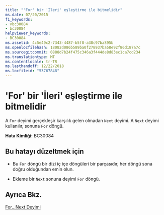 ```yaml
---
title: "'For' bir 'İleri' eşleştirme ile bitmelidir"
ms.date: 07/20/2015
f1_keywords:
- vbc30084
- bc30084
helpviewer_keywords:
- BC30084
ms.assetid: 4c5e49c2-7343-4487-b5f8-a38c97ba895b
ms.openlocfilehash: 18082d086b589ba0f278937ba58e92f86d187a7c
ms.sourcegitcommit: 0888d7b24f475c346a3f444de8d83ec1ca7cd234
ms.translationtype: MT
ms.contentlocale: tr-TR
ms.lasthandoff: 12/22/2018
ms.locfileid: "53767848"
---
```

# <a name="for-must-end-with-a-matching-next"></a>'For' bir 'İleri' eşleştirme ile bitmelidir
A `For` deyimi gerçekleşir karşılık gelen olmadan `Next` deyimi. A `Next` deyimi kullanılır, sonuna `For` döngü.  
  
 **Hata Kimliği:** BC30084  
  
## <a name="to-correct-this-error"></a>Bu hatayı düzeltmek için  
  
-   Bu `For` döngü bir dizi iç içe döngüleri bir parçasıdır, her döngü sona doğru olduğundan emin olun.  
  
-   Ekleme bir `Next` sonuna deyimi `For` döngü.  
  
## <a name="see-also"></a>Ayrıca Bkz.  
 [For...Next Deyimi](../../visual-basic/language-reference/statements/for-next-statement.md)
